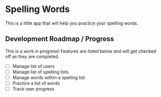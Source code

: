 # Spelling Words

This is a little app that will help you practice your spelling words.

## Development Roadmap / Progress

This is a work in progress!  Features are listed below and will get checked off as they are completed.

- [ ] Manage list of users
- [ ] Manage list of spelling lists
- [ ] Manage words within a spelling list
- [ ] Practice a list of words
- [ ] Track user progress
